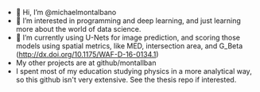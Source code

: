 - 👋 Hi, I’m @michaelmontalbano
- 👀 I’m interested in programming and deep learning, and just learning more about the world of data science.
- 🌱 I’m currently using U-Nets for image prediction, and scoring those models using spatial metrics, like MED, intersection area, and G_Beta (http://dx.doi.org/10.1175/WAF-D-16-0134.1)
- My other projects are at github/montallban
- I spent most of my education studying physics in a more analytical way, so this github isn't very extensive. See the thesis repo if interested.

<!---
michaelmontalbano/michaelmontalbano is a ✨ special ✨ repository because its `README.md` (this file) appears on your GitHub profile.
You can click the Preview link to take a look at your changes.
--->
